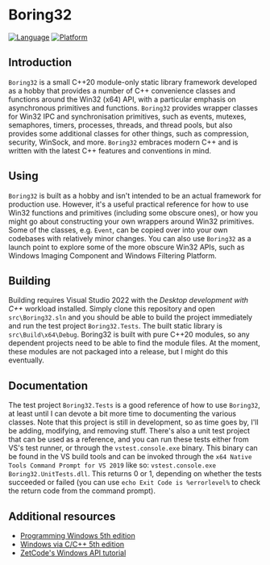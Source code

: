 # Boring32

[![Language](https://img.shields.io/badge/Language%20-C++23-blue.svg)](https://github.com/yottaawesome/boring32/)
[![Platform](https://img.shields.io/badge/Platform%20-Win32x64-blue.svg)](https://github.com/yottaawesome/boring32/)

## Introduction

`Boring32` is a small C++20 module-only static library framework developed as a hobby that provides a number of C++ convenience classes and functions around the Win32 (x64) API, with a particular emphasis on asynchronous primitives and functions. `Boring32` provides wrapper classes for Win32 IPC and synchronisation primitives, such as events, mutexes, semaphores, timers, processes, threads, and thread pools, but also provides some additional classes for other things, such as compression, security, WinSock, and more. `Boring32` embraces modern C++ and is written with the latest C++ features and conventions in mind.

## Using

`Boring32` is built as a hobby and isn't intended to be an actual framework for production use. However, it's a useful practical reference for how to use Win32 functions and primitives (including some obscure ones), or how you might go about constructing your own wrappers around Win32 primitives. Some of the classes, e.g. `Event`, can be copied over into your own codebases with relatively minor changes. You can also use `Boring32` as a launch point to explore some of the more obscure Win32 APIs, such as Windows Imaging Component and Windows Filtering Platform.

## Building

Building requires Visual Studio 2022 with the _Desktop development with C++_ workload installed. Simply clone this repository and open `src\Boring32.sln` and you should be able to build the project immediately and run the test project `Boring32.Tests`. The built static library is `src\Build\x64\Debug`. Boring32 is built with pure C++20 modules, so any dependent projects need to be able to find the module files. At the moment, these modules are not packaged into a release, but I might do this eventually.

## Documentation

The test project `Boring32.Tests` is a good reference of how to use `Boring32`, at least until I can devote a bit more time to documenting the various classes. Note that this project is still in development, so as time goes by, I'll be adding, modifying, and removing stuff. There's also a unit test project that can be used as a reference, and you can run these tests either from VS's test runner, or through the `vstest.console.exe` binary. This binary can be found in the VS build tools and can be invoked through the `x64 Native Tools Command Prompt for VS 2019` like so: `vstest.console.exe Boring32.UnitTests.dll`. This returns 0 or 1, depending on whether the tests succeeded or failed (you can use `echo Exit Code is %errorlevel%` to check the return code from the command prompt).

## Additional resources

* [Programming Windows 5th edition](https://github.com/yottaawesome/programming-windows-5th-edition)
* [Windows via C/C++ 5th edition](https://github.com/yottaawesome/windows-via-c-cpp)
* [ZetCode's Windows API tutorial](https://zetcode.com/gui/winapi/)
